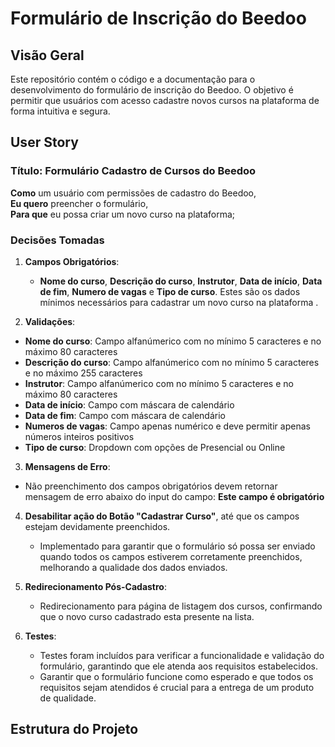 # Formulário de Inscrição do Beedoo

## Visão Geral
Este repositório contém o código e a documentação para o desenvolvimento do formulário de inscrição do Beedoo. O objetivo é permitir que usuários com acesso cadastre novos cursos na plataforma de forma intuitiva e segura.

## User Story

### Título: Formulário Cadastro de Cursos do Beedoo

**Como** um usuário com permissões de cadastro do Beedoo,  
**Eu quero** preencher o formulário,  
**Para que** eu possa criar um novo curso na plataforma;

### Decisões Tomadas

1. **Campos Obrigatórios**: 
   - **Nome do curso**, **Descrição do curso**, **Instrutor**, **Data de início**, **Data de fim**, **Numero de vagas** e **Tipo de curso**. Estes são os dados mínimos necessários para cadastrar um novo curso na plataforma .

2. **Validações**:
  - **Nome do curso**: Campo alfanúmerico com no mínimo 5 caracteres e no máximo 80 caracteres
  - **Descrição do curso**: Campo alfanúmerico com no mínimo 5 caracteres e no máximo 255 caracteres
  - **Instrutor**: Campo alfanúmerico com no mínimo 5 caracteres e no máximo 80 caracteres
  - **Data de início**: Campo com máscara de calendário
  - **Data de fim**: Campo com máscara de calendário
  - **Numeros de vagas**: Campo apenas numérico e deve permitir apenas números inteiros positivos
  - **Tipo de curso**: Dropdown com opções de Presencial ou Online

3. **Mensagens de Erro**:
  - Não preenchimento dos campos obrigatórios devem retornar mensagem de erro abaixo do input do campo:
    **Este campo é obrigatório**

4. **Desabilitar ação do Botão "Cadastrar Curso"**, até que os campos estejam devidamente preenchidos.
   - Implementado para garantir que o formulário só possa ser enviado quando todos os campos estiverem corretamente preenchidos, melhorando a qualidade dos dados enviados.

5. **Redirecionamento Pós-Cadastro**:
   - Redirecionamento para página de listagem dos cursos, confirmando que o novo curso cadastrado esta presente na lista.

6. **Testes**:
   - Testes foram incluídos para verificar a funcionalidade e validação do formulário, garantindo que ele atenda aos requisitos estabelecidos.
   - Garantir que o formulário funcione como esperado e que todos os requisitos sejam atendidos é crucial para a entrega de um produto de qualidade.

## Estrutura do Projeto


